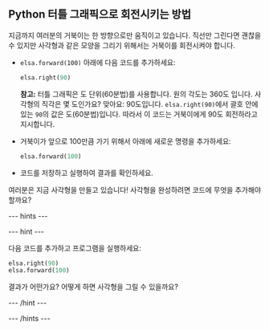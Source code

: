 ## Python 터틀 그래픽으로 회전시키는 방법

지금까지 여러분의 거북이는 한 방향으로만 움직이고 있습니다. 직선만 그린다면 괜찮을 수 있지만 사각형과 같은 모양을 그리기 위해서는 거북이를 회전시켜야 합니다.

- `elsa.forward(100)` 아래에 다음 코드를 추가하세요:
    
    ```python
    elsa.right(90)
    ```
    
    **참고:** 터틀 그래픽은 도 단위(60분법)를 사용합니다. 원의 각도는 360도 입니다. 사각형의 직각은 몇 도인가요? 맞아요: 90도입니다. `elsa.right(90)`에서 괄호 안에 있는 `90`의 값은 도(60분법)입니다. 따라서 이 코드는 거북이에게 90도 회전하라고 지시합니다.

- 거북이가 앞으로 100만큼 가기 위해서 아래에 새로운 명령을 추가하세요:
    
    ```python
    elsa.forward(100)
    ```

- 코드를 저장하고 실행하여 결과를 확인하세요.

여러분은 지금 사각형을 만들고 있습니다! 사각형을 완성하려면 코드에 무엇을 추가해야 할까요?

\--- hints \---

\--- hint \---

다음 코드를 추가하고 프로그램을 실행하세요:

```python
elsa.right(90)
elsa.forward(100)
```

결과가 어떤가요? 어떻게 하면 사각형을 그릴 수 있을까요?

\--- /hint \---

\--- /hints \---